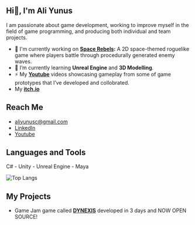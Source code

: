 ## Hi👋, I'm Ali Yunus
I am passionate about game development, working to improve myself in the field of game programming, and producing both individual and team projects.
<!--
**aliyunuscan/AliYunusCAN** is a ✨ _special_ ✨ repository because its `README.md` (this file) appears on your GitHub profile.

Here are some ideas to get you started:

- 🔭 I’m currently working on ...
- 🌱 I’m currently learning ...
- 👯 I’m looking to collaborate on ...
- 🤔 I’m looking for help with ...
- 💬 Ask me about ...
- 📫 How to reach me: ...
- 😄 Pronouns: ...
- ⚡ Fun fact: ...
-->

- 🔭 I'm currently working on **[Space Rebels](https://github.com/aliyunuscan/SpaceRebels):** A 2D space-themed roguelike game where players battle through procedurally generated enemy waves.
- 🌱 I’m currently learning **Unreal Engine** and **3D Modelling**.
- ⚡ My **[Youtube](https://www.youtube.com/@carb0nn)** videos showcasing gameplay from some of game prototypes that I’ve developed and collobrated.
- My **[itch.io](https://carb0nn.itch.io/)**

## Reach Me
- aliyunusc@gmail.com
- [LinkedIn](https://www.linkedin.com/in/ali-yunus-can-2b45aa229/)
- [Youtube](https://www.youtube.com/@carb0nn)

## Languages and Tools
C# - Unity - Unreal Engine - Maya

![Top Langs](https://github-readme-stats.vercel.app/api/top-langs/?username=aliyunuscan&layout=compact)

## My Projects
- Game Jam game called **[DYNEXIS](https://github.com/aliyunuscan/DYNEXIS)** developed in 3 days and NOW OPEN SOURCE!
